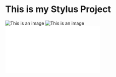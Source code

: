# This is my Stylus Project 

![This is an image](website/image/stylus_1)
![This is an image](website/image/stylus_2)
![This is the link](chrome-extension://clngdbkpkpeebahjckkjfobafhncgmne/edit.html?id=1)



